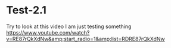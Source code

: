 # Test-2.1
Try to look at this video I am just testing something https://www.youtube.com/watch?v=RE87rQkXdNw&amp;start_radio=1&amp;list=RDRE87rQkXdNw
